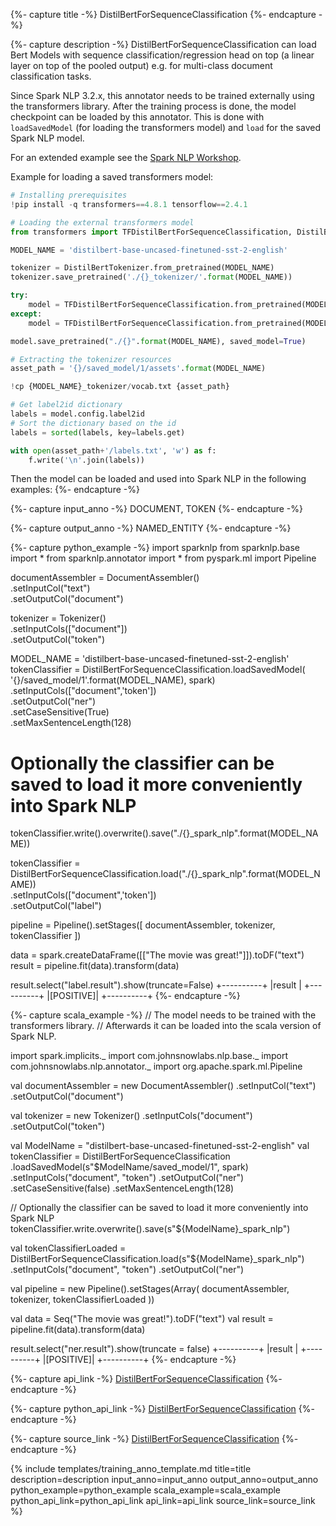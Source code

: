 {%- capture title -%}
DistilBertForSequenceClassification
{%- endcapture -%}

{%- capture description -%}
DistilBertForSequenceClassification can load Bert Models with sequence
classification/regression head on top (a linear layer on top of the pooled
output) e.g. for multi-class document classification tasks.

Since Spark NLP 3.2.x, this annotator needs to be trained externally using the
transformers library. After the training process is done, the model checkpoint
can be loaded by this annotator. This is done with `loadSavedModel` (for loading
the transformers model) and `load` for the saved Spark NLP model.

For an extended example see the [Spark NLP Workshop](https://github.com/JohnSnowLabs/spark-nlp-workshop/blob/master/jupyter/transformers/HuggingFace%20in%20Spark%20NLP%20-%20DistilBertForSequenceClassification.ipynb).

Example for loading a saved transformers model:
```python
# Installing prerequisites
!pip install -q transformers==4.8.1 tensorflow==2.4.1

# Loading the external transformers model
from transformers import TFDistilBertForSequenceClassification, DistilBertTokenizer

MODEL_NAME = 'distilbert-base-uncased-finetuned-sst-2-english'

tokenizer = DistilBertTokenizer.from_pretrained(MODEL_NAME)
tokenizer.save_pretrained('./{}_tokenizer/'.format(MODEL_NAME))

try:
    model = TFDistilBertForSequenceClassification.from_pretrained(MODEL_NAME)
except:
    model = TFDistilBertForSequenceClassification.from_pretrained(MODEL_NAME, from_pt=True)

model.save_pretrained("./{}".format(MODEL_NAME), saved_model=True)

# Extracting the tokenizer resources
asset_path = '{}/saved_model/1/assets'.format(MODEL_NAME)

!cp {MODEL_NAME}_tokenizer/vocab.txt {asset_path}

# Get label2id dictionary
labels = model.config.label2id
# Sort the dictionary based on the id
labels = sorted(labels, key=labels.get)

with open(asset_path+'/labels.txt', 'w') as f:
    f.write('\n'.join(labels))
```

Then the model can be loaded and used into Spark NLP in the following examples:
{%- endcapture -%}

{%- capture input_anno -%}
DOCUMENT, TOKEN
{%- endcapture -%}

{%- capture output_anno -%}
NAMED_ENTITY
{%- endcapture -%}

{%- capture python_example -%}
import sparknlp
from sparknlp.base import *
from sparknlp.annotator import *
from pyspark.ml import Pipeline

documentAssembler = DocumentAssembler() \
    .setInputCol("text") \
    .setOutputCol("document")

tokenizer = Tokenizer() \
    .setInputCols(["document"]) \
    .setOutputCol("token")

MODEL_NAME = 'distilbert-base-uncased-finetuned-sst-2-english'
tokenClassifier = DistilBertForSequenceClassification.loadSavedModel(
    '{}/saved_model/1'.format(MODEL_NAME),
    spark) \
    .setInputCols(["document",'token']) \
    .setOutputCol("ner") \
    .setCaseSensitive(True) \
    .setMaxSentenceLength(128)

# Optionally the classifier can be saved to load it more conveniently into Spark NLP
tokenClassifier.write().overwrite().save("./{}_spark_nlp".format(MODEL_NAME))

tokenClassifier = DistilBertForSequenceClassification.load("./{}_spark_nlp".format(MODEL_NAME))\
  .setInputCols(["document",'token'])\
  .setOutputCol("label")

pipeline = Pipeline().setStages([
    documentAssembler,
    tokenizer,
    tokenClassifier
])

data = spark.createDataFrame([["The movie was great!"]]).toDF("text")
result = pipeline.fit(data).transform(data)

result.select("label.result").show(truncate=False)
+----------+
|result    |
+----------+
|[POSITIVE]|
+----------+
{%- endcapture -%}

{%- capture scala_example -%}
// The model needs to be trained with the transformers library.
// Afterwards it can be loaded into the scala version of Spark NLP.

import spark.implicits._
import com.johnsnowlabs.nlp.base._
import com.johnsnowlabs.nlp.annotator._
import org.apache.spark.ml.Pipeline

val documentAssembler = new DocumentAssembler()
  .setInputCol("text")
  .setOutputCol("document")

val tokenizer = new Tokenizer()
  .setInputCols("document")
  .setOutputCol("token")

val ModelName = "distilbert-base-uncased-finetuned-sst-2-english"
val tokenClassifier = DistilBertForSequenceClassification
  .loadSavedModel(s"$ModelName/saved_model/1", spark)
  .setInputCols("document", "token")
  .setOutputCol("ner")
  .setCaseSensitive(false)
  .setMaxSentenceLength(128)

// Optionally the classifier can be saved to load it more conveniently into Spark NLP
tokenClassifier.write.overwrite().save(s"${ModelName}_spark_nlp")

val tokenClassifierLoaded = DistilBertForSequenceClassification.load(s"${ModelName}_spark_nlp")
  .setInputCols("document", "token")
  .setOutputCol("ner")

val pipeline = new Pipeline().setStages(Array(
  documentAssembler,
  tokenizer,
  tokenClassifierLoaded
))

val data = Seq("The movie was great!").toDF("text")
val result = pipeline.fit(data).transform(data)

result.select("ner.result").show(truncate = false)
+----------+
|result    |
+----------+
|[POSITIVE]|
+----------+
{%- endcapture -%}

{%- capture api_link -%}
[DistilBertForSequenceClassification](https://nlp.johnsnowlabs.com/api/com/johnsnowlabs/nlp/annotators/classifier/dl/DistilBertForSequenceClassification)
{%- endcapture -%}

{%- capture python_api_link -%}
[DistilBertForSequenceClassification](https://nlp.johnsnowlabs.com/api/python/reference/autosummary/sparknlp.annotator.DistilBertForSequenceClassification.html)
{%- endcapture -%}

{%- capture source_link -%}
[DistilBertForSequenceClassification](https://github.com/JohnSnowLabs/spark-nlp/tree/master/src/main/scala/com/johnsnowlabs/nlp/annotators/classifier/dl/DistilBertForSequenceClassification.scala)
{%- endcapture -%}

{% include templates/training_anno_template.md
title=title
description=description
input_anno=input_anno
output_anno=output_anno
python_example=python_example
scala_example=scala_example
python_api_link=python_api_link
api_link=api_link
source_link=source_link
%}
